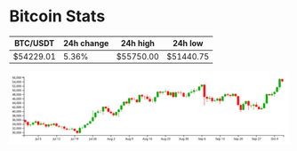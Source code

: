 # Bitcoin Stats

BTC/USDT|24h change|24h high|24h low|
|---|---|---|---|
|$54229.01|5.36%|$55750.00|$51440.75|

<img src="./chart.svg">
